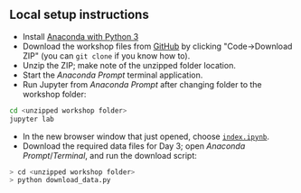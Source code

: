 ## Local setup instructions

- Install [Anaconda with Python 3](http://anaconda.com/download/)
- Download the workshop files from [GitHub](https://github.com/yoavram/DataSciPy) by clicking "Code->Download ZIP" (you can `git clone` if you know how to).
- Unzip the ZIP; make note of the unzipped folder location.
- Start the *Anaconda Prompt* terminal application.
- Run Jupyter from *Anaconda Prompt* after changing folder to the workshop folder:
```sh
cd <unzipped workshop folder>
jupyter lab
```
- In the new browser window that just opened, choose [`index.ipynb`](index.ipynb).
- Download the required data files for Day 3; open *Anaconda Prompt*/*Terminal*, and run the download script:
```sh
> cd <unzipped workshop folder>
> python download_data.py
```
